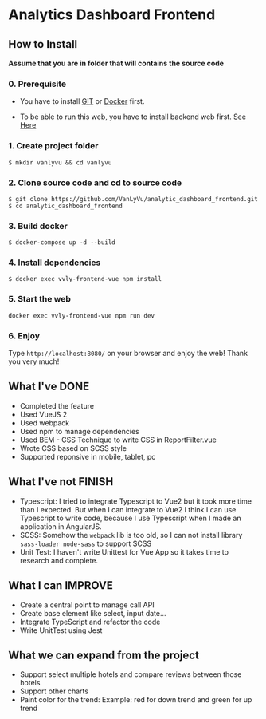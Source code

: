 # Analytics Dashboard Frontend

## How to Install

**Assume that you are in folder that will contains the source code**

### 0. Prerequisite

- You have to install [GIT](https://git-scm.com/book/en/v2/Getting-Started-Installing-Git)
or [Docker](https://docs.docker.com/get-docker/) first.

- To be able to run this web, you have to install backend web first. [See Here](https://github.com/VanLyVu/analytic_dashboard_backend)

### 1. Create project folder
```
$ mkdir vanlyvu && cd vanlyvu
```

### 2. Clone source code and cd to source code
```
$ git clone https://github.com/VanLyVu/analytic_dashboard_frontend.git
$ cd analytic_dashboard_frontend
```

### 3. Build docker
```
$ docker-compose up -d --build
```

### 4. Install dependencies
```
$ docker exec vvly-frontend-vue npm install
```

### 5. Start the web
```
docker exec vvly-frontend-vue npm run dev
```

### 6. Enjoy
Type `http://localhost:8080/` on your browser and enjoy the web! Thank you very much!

## What I've DONE
- Completed the feature
- Used VueJS 2
- Used webpack
- Used npm to manage dependencies
- Used BEM - CSS Technique to write CSS in ReportFilter.vue
- Wrote CSS based on SCSS style
- Supported reponsive in mobile, tablet, pc

## What I've not FINISH
- Typescript: I tried to integrate Typescript to Vue2 but it took more time than I expected. But when I can integrate to Vue2 I think I can use Typescript to write code, because I use Typescript when I made an application in AngularJS.
- SCSS: Somehow the `webpack` lib is too old, so I can not install library `sass-loader node-sass` to support SCSS
- Unit Test: I haven't write Unittest for Vue App so it takes time to research and complete.

## What I can IMPROVE
- Create a central point to manage call API
- Create base element like select, input date...
- Integrate TypeScript and refactor the code
- Write UnitTest using Jest

## What we can expand from the project
- Support select multiple hotels and compare reviews between those hotels
- Support other charts
- Paint color for the trend: Example: red for down trend and green for up trend
